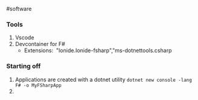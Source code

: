 #software 

### Tools
1. Vscode
2. Devcontainer for F#
	- Extensions:  "Ionide.Ionide-fsharp","ms-dotnettools.csharp


### Starting off

1. Applications are created with a dotnet utility
`dotnet new console -lang F# -o MyFSharpApp`
2. 

